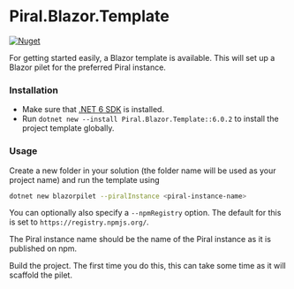 # Piral.Blazor.Template

[![Nuget](https://img.shields.io/badge/nuget-v6.0.2-blue)](https://www.nuget.org/packages/Piral.Blazor.Template/6.0.2)

For getting started easily, a Blazor template is available. This will set up a Blazor pilet for the preferred Piral instance.

### Installation

- Make sure that [.NET 6 SDK](https://dotnet.microsoft.com/download/dotnet/6.0) is installed.
- Run `dotnet new --install Piral.Blazor.Template::6.0.2` to install the project template globally.

### Usage

Create a new folder in your solution (the folder name will be used as your project name) and run the template using

```sh
dotnet new blazorpilet --piralInstance <piral-instance-name>
```

You can optionally also specify a `--npmRegistry` option. The default for this is set to `https://registry.npmjs.org/`.

The Piral instance name should be the name of the Piral instance as it is published on npm.

Build the project. The first time you do this, this can take some time as it will scaffold the pilet.

